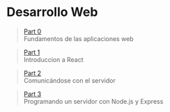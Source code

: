 # Desarrollo Web

> [Part 0](https://github.com/martinwilchesdev/full_stack_open/tree/main/part_0) <br>
> Fundamentos de las aplicaciones web

> [Part 1](https://github.com/martinwilchesdev/full_stack_open/tree/main/part_1) <br>
> Introduccion a React

> [Part 2](https://github.com/martinwilchesdev/full_stack_open/tree/main/part_2) <br>
> Comunicándose con el servidor

> [Part 3](https://github.com/martinwilchesdev/full_stack_open/tree/main/part_3) <br>
> Programando un servidor con Node.js y Express